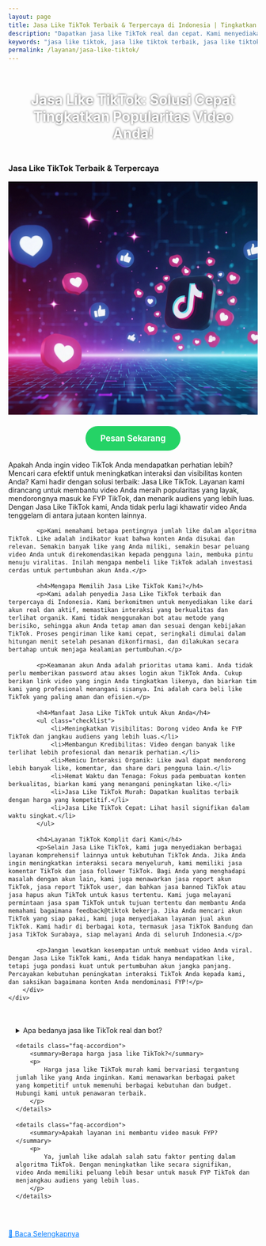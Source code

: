 ```yaml
---
layout: page
title: Jasa Like TikTok Terbaik & Terpercaya di Indonesia | Tingkatkan Interaksi Video
description: "Dapatkan jasa like TikTok real dan cepat. Kami menyediakan jasa like TikTok murah, jasa like TikTok organik, dan layanan peningkat interaksi untuk bantu video Anda masuk FYP TikTok. Jaminan aman & terpercaya."
keywords: "jasa like tiktok, jasa like tiktok terbaik, jasa like tiktok murah, jasa like tiktok real, jasa like tiktok organik, jasa like tiktok cepat, jasa like tiktok aman, beli like tiktok, cara beli like tiktok, jasa penambah like tiktok, jasa boost like tiktok, fyp tiktok, jasa spam tiktok, jasa akun tiktok, jasa banned tiktok, jasa report akun tiktok, jasa hapus akun tiktok, jual akun tiktok, report tiktok user, feedback@tiktok"
permalink: /layanan/jasa-like-tiktok/
---
```


<script type="application/ld+json">
{
  "@context": "https://schema.org",
  "@graph": [
    {
      "@type": "WebSite",
      "@id": "https://auradigital.id/#website",
      "url": "https://auradigital.id/",
      "name": "auradigital.id"
    },
    {
      "@type": "WebPage",
      "@id": "https://auradigital.id/layanan/jasa-like-tiktok/#webpage",
      "url": "https://auradigital.id/layanan/jasa-like-tiktok/",
      "name": "Jasa Like TikTok Aktif Indonesia - Aman & Cepat",
      "isPartOf": {
        "@id": "https://auradigital.id/#website"
      },
      "breadcrumb": {
        "@id": "https://auradigital.id/layanan/jasa-like-tiktok/#breadcrumb"
      },
      "description": "Jasa Like TikTok aktif Indonesia. Tambah like cepat, aman, dan terpercaya. Cocok untuk akun jualan dan konten kreator. Order sekarang!"
    },
    {
      "@type": "Service",
      "name": "Jasa Like TikTok",
      "serviceType": "Social Media Engagement",
      "provider": {
        "@type": "WebSite",
        "name": "auradigital.id",
        "url": "https://auradigital.id/"
      },
      "areaServed": {
        "@type": "Country",
        "name": "Indonesia"
      },
      "description": "Layanan jasa tambah like TikTok aktif Indonesia yang cepat dan aman. Cocok untuk meningkatkan performa video dan interaksi real."
    },
    {
  "@context": "https://schema.org/",
  "@type": "Product",
  "name": "Like TikTok Aktif",
  "image": "https://auradigital.id/wp-content/uploads/2025/07/like-tiktok-aktif.jpg",
  "description": "Beli like TikTok aktif Indonesia, cocok untuk meningkatkan kepercayaan akun dan memperbesar peluang FYP.",
  "brand": "AuraDigital.id",
  "offers": {
    "@type": "Offer",
    "priceCurrency": "IDR",
    "price": "2000",
    "availability": "https://schema.org/InStock",
    "url": "https://auradigital.id/layanan/jasa-like-tiktok/"
  }
}

    },
    {
      "@type": "BreadcrumbList",
      "@id": "https://auradigital.id/layanan/jasa-like-tiktok/#breadcrumb",
      "itemListElement": [
        {
          "@type": "ListItem",
          "position": 1,
          "name": "Home",
          "item": "https://auradigital.id/"
        },
        {
          "@type": "ListItem",
          "position": 2,
          "name": "Layanan",
          "item": "https://auradigital.id/layanan/"
        },
        {
          "@type": "ListItem",
          "position": 3,
          "name": "Jasa Like TikTok",
          "item": "https://auradigital.id/layanan/jasa-like-tiktok/"
        }
      ]
    },
    {
      "@type": "FAQPage",
      "mainEntity": [
        {
          "@type": "Question",
          "name": "Apakah like TikTok dari layanan ini real?",
          "acceptedAnswer": {
            "@type": "Answer",
            "text": "Ya, layanan kami menyediakan like TikTok aktif dari pengguna Indonesia yang real dan aman."
          }
        },
        {
          "@type": "Question",
          "name": "Berapa lama proses penambahan like?",
          "acceptedAnswer": {
            "@type": "Answer",
            "text": "Proses penambahan like biasanya berlangsung dalam 1-10 menit setelah pembayaran berhasil."
          }
        }
      ]
    }
  ]
}
</script>

<h1 style="text-align: center; color: #fff; text-shadow: 0 0 4px rgba(0,0,0,0.7); padding: 20px 15px;">
    Jasa Like TikTok: Solusi Cepat Tingkatkan Popularitas Video Anda!
</h1>

<div class="jasa-komentar-tiktok-container">
    <div class="service-card" id="jasa-like-tiktok-card" onclick="toggleService(this)">
        <h3>Jasa Like TikTok Terbaik & Terpercaya</h3>
        <img src="/image/jasa-like-tiktok.webp" alt="Jasa Like TikTok" style="max-width:100%; height:auto;" loading="lazy">
        <a href="https://wa.me/62895402343693?text=Halo,%20saya%20tertarik%20dengan%20Jasa%20Like%20TikTok.%20Bisa%20info%20lebih%20lanjut?" target="_blank" class="whatsapp-button" style="display: block; width: fit-content; margin: 20px auto; padding: 15px 30px; background-color: #25D366; color: white; text-align: center; text-decoration: none; border-radius: 50px; font-size: 1.2em; font-weight: bold; transition: background-color 0.3s ease;">
            Pesan Sekarang
        </a>
        <div class="service-description">
            <p>Apakah Anda ingin video TikTok Anda mendapatkan perhatian lebih? Mencari cara efektif untuk meningkatkan interaksi dan visibilitas konten Anda? Kami hadir dengan solusi terbaik: Jasa Like TikTok. Layanan kami dirancang untuk membantu video Anda meraih popularitas yang layak, mendorongnya masuk ke FYP TikTok, dan menarik audiens yang lebih luas. Dengan Jasa Like TikTok kami, Anda tidak perlu lagi khawatir video Anda tenggelam di antara jutaan konten lainnya.</p>

            <p>Kami memahami betapa pentingnya jumlah like dalam algoritma TikTok. Like adalah indikator kuat bahwa konten Anda disukai dan relevan. Semakin banyak like yang Anda miliki, semakin besar peluang video Anda untuk direkomendasikan kepada pengguna lain, membuka pintu menuju viralitas. Inilah mengapa membeli like TikTok adalah investasi cerdas untuk pertumbuhan akun Anda.</p>

            <h4>Mengapa Memilih Jasa Like TikTok Kami?</h4>
            <p>Kami adalah penyedia Jasa Like TikTok terbaik dan terpercaya di Indonesia. Kami berkomitmen untuk menyediakan like dari akun real dan aktif, memastikan interaksi yang berkualitas dan terlihat organik. Kami tidak menggunakan bot atau metode yang berisiko, sehingga akun Anda tetap aman dan sesuai dengan kebijakan TikTok. Proses pengiriman like kami cepat, seringkali dimulai dalam hitungan menit setelah pesanan dikonfirmasi, dan dilakukan secara bertahap untuk menjaga kealamian pertumbuhan.</p>

            <p>Keamanan akun Anda adalah prioritas utama kami. Anda tidak perlu memberikan password atau akses login akun TikTok Anda. Cukup berikan link video yang ingin Anda tingkatkan likenya, dan biarkan tim kami yang profesional menangani sisanya. Ini adalah cara beli like TikTok yang paling aman dan efisien.</p>

            <h4>Manfaat Jasa Like TikTok untuk Akun Anda</h4>
            <ul class="checklist">
                <li>Meningkatkan Visibilitas: Dorong video Anda ke FYP TikTok dan jangkau audiens yang lebih luas.</li>
                <li>Membangun Kredibilitas: Video dengan banyak like terlihat lebih profesional dan menarik perhatian.</li>
                <li>Memicu Interaksi Organik: Like awal dapat mendorong lebih banyak like, komentar, dan share dari pengguna lain.</li>
                <li>Hemat Waktu dan Tenaga: Fokus pada pembuatan konten berkualitas, biarkan kami yang menangani peningkatan like.</li>
                <li>Jasa Like TikTok Murah: Dapatkan kualitas terbaik dengan harga yang kompetitif.</li>
                <li>Jasa Like TikTok Cepat: Lihat hasil signifikan dalam waktu singkat.</li>
            </ul>

            <h4>Layanan TikTok Komplit dari Kami</h4>
            <p>Selain Jasa Like TikTok, kami juga menyediakan berbagai layanan komprehensif lainnya untuk kebutuhan TikTok Anda. Jika Anda ingin meningkatkan interaksi secara menyeluruh, kami memiliki jasa komentar TikTok dan jasa follower TikTok. Bagi Anda yang menghadapi masalah dengan akun lain, kami juga menawarkan jasa report akun TikTok, jasa report TikTok user, dan bahkan jasa banned TikTok atau jasa hapus akun TikTok untuk kasus tertentu. Kami juga melayani permintaan jasa spam TikTok untuk tujuan tertentu dan membantu Anda memahami bagaimana feedback@tiktok bekerja. Jika Anda mencari akun TikTok yang siap pakai, kami juga menyediakan layanan jual akun TikTok. Kami hadir di berbagai kota, termasuk jasa TikTok Bandung dan jasa TikTok Surabaya, siap melayani Anda di seluruh Indonesia.</p>

            <p>Jangan lewatkan kesempatan untuk membuat video Anda viral. Dengan Jasa Like TikTok kami, Anda tidak hanya mendapatkan like, tetapi juga pondasi kuat untuk pertumbuhan akun jangka panjang. Percayakan kebutuhan peningkatan interaksi TikTok Anda kepada kami, dan saksikan bagaimana konten Anda mendominasi FYP!</p>
        </div>
    </div>
</div>

<div style="max-width: 800px; margin: 50px auto; padding: 0 15px;">
    <details class="faq-accordion">
        <summary>Apa bedanya jasa like TikTok real dan bot?</summary>
        <p>
            Jasa like TikTok real menggunakan akun asli dan aktif, yang memberikan interaksi organik dan lebih aman untuk akun Anda. Sementara like bot berasal dari akun palsu yang bisa berisiko banned. Kami hanya menyediakan like real.
        </p>
    </details>

    <details class="faq-accordion">
        <summary>Berapa harga jasa like TikTok?</summary>
        <p>
            Harga jasa like TikTok murah kami bervariasi tergantung jumlah like yang Anda inginkan. Kami menawarkan berbagai paket yang kompetitif untuk memenuhi berbagai kebutuhan dan budget. Hubungi kami untuk penawaran terbaik.
        </p>
    </details>

    <details class="faq-accordion">
        <summary>Apakah layanan ini membantu video masuk FYP?</summary>
        <p>
            Ya, jumlah like adalah salah satu faktor penting dalam algoritma TikTok. Dengan meningkatkan like secara signifikan, video Anda memiliki peluang lebih besar untuk masuk FYP TikTok dan menjangkau audiens yang lebih luas.
        </p>
    </details>
</div>

<style>
  .hidden-content { display: none; margin-top: 10px; }
  .toggle-btn { cursor: pointer; color: #007bff; text-decoration: underline; margin-top: 10px; display: inline-block; }
</style>

<div class="toggle-btn" onclick="toggleHidden()">📌 Baca Selengkapnya</div>
<div id="hiddenContent" class="hidden-content">
  <ul>
    <li>Gunakan jasa like TikTok kami untuk menaikkan interaksi video secara cepat dan stabil dengan akun real Indonesia.</li>
    <li>Beli like TikTok aman dan terpercaya, cocok untuk memperkuat kepercayaan audiens dan algoritma For You Page.</li>
    <li>Tambahkan like TikTok aktif setiap hari untuk mempertahankan popularitas dan menjaga branding konten Anda.</li>
    <li>Layanan jasa like TikTok cepat masuk, real user, dan cocok untuk jualan maupun konten viral.</li>
    <li>Jasa like TikTok kami mendukung berbagai niche seperti hiburan, edukasi, fashion, dan bisnis online shop.</li>
    <li>Beli like TikTok murah tanpa ribet, tidak butuh password, cukup link dan jumlah sesuai kebutuhan Anda.</li>
    <li>Like TikTok real bukan bot, dari akun aktif yang memperkuat kredibilitas dan potensi naik FYP.</li>
    <li>Dapatkan like TikTok berkualitas tinggi, 100% aman dan bisa repeat order kapan saja.</li>
    <li>Jasa like TikTok terbaik dengan sistem otomatisasi yang cepat tanggap dan dukungan CS ramah.</li>
    <li>Like TikTok dari pengguna Indonesia aktif, bantu bangun komunitas dan engagement lokal.</li>
    <li>Tambah like TikTok secara instan, cocok untuk akun pribadi, bisnis, hingga konten kreator pemula.</li>
    <li>Gunakan jasa kami untuk beli like TikTok dengan variasi jumlah sesuai kebutuhan dan budget Anda.</li>
    <li>Like TikTok aktif membantu menaikkan daya tarik visual konten sehingga lebih sering direkomendasikan.</li>
    <li>Jasa like TikTok yang cocok untuk pemilik brand, dropshipper, reseller, hingga selebgram TikTok.</li>
    <li>Beli like TikTok dengan harga terjangkau, tapi tetap berkualitas dan hasil terlihat cepat.</li>
    <li>Tambah like TikTok otomatis saat posting video baru, bantu viral lebih cepat dan konsisten.</li>
    <li>Jasa kami mendukung sistem repeat order dan notifikasi untuk update proses pengiriman like TikTok Anda.</li>
    <li>Gunakan jasa like TikTok untuk membangun kepercayaan sosial di konten baru atau video promosi Anda.</li>
    <li>Like TikTok real sangat penting untuk branding akun dan meningkatkan peluang endorse.</li>
    <li>Layanan kami cocok untuk meningkatkan konten campaign, giveaway, atau konten promosi musiman di TikTok.</li>
  </ul>
</div>

<script>
  function toggleHidden() {
    var content = document.getElementById("hiddenContent");
    var button = document.querySelector(".toggle-btn");
    if (content.style.display === "none") {
      content.style.display = "block";
      button.textContent = "📌 Tutup Selengkapnya";
    } else {
      content.style.display = "none";
      button.textContent = "📌 Baca Selengkapnya";
    }
  }
</script>
